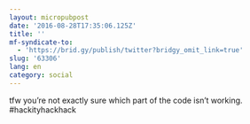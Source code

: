 ```yaml
---
layout: micropubpost
date: '2016-08-28T17:35:06.125Z'
title: ''
mf-syndicate-to:
  - 'https://brid.gy/publish/twitter?bridgy_omit_link=true'
slug: '63306'
lang: en
category: social
---
```

tfw you’re not exactly sure which part of the code isn’t working. #hackityhackhack

